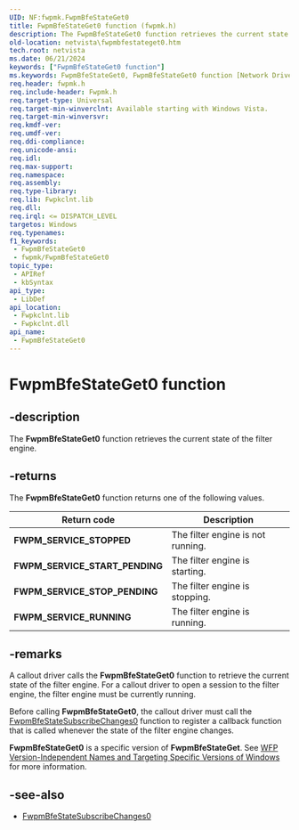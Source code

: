 ```yaml
---
UID: NF:fwpmk.FwpmBfeStateGet0
title: FwpmBfeStateGet0 function (fwpmk.h)
description: The FwpmBfeStateGet0 function retrieves the current state of the filter engine.Note  FwpmBfeStateGet0 is a specific version of FwpmBfeStateGet.
old-location: netvista\fwpmbfestateget0.htm
tech.root: netvista
ms.date: 06/21/2024
keywords: ["FwpmBfeStateGet0 function"]
ms.keywords: FwpmBfeStateGet0, FwpmBfeStateGet0 function [Network Drivers Starting with Windows Vista], fwpmk/FwpmBfeStateGet0, netvista.fwpmbfestateget0, wfp_ref_2_funct_2_fwpm_6f70e48b-0c6c-465e-95c3-fa41413398db.xml
req.header: fwpmk.h
req.include-header: Fwpmk.h
req.target-type: Universal
req.target-min-winverclnt: Available starting with Windows Vista.
req.target-min-winversvr: 
req.kmdf-ver: 
req.umdf-ver: 
req.ddi-compliance: 
req.unicode-ansi: 
req.idl: 
req.max-support: 
req.namespace: 
req.assembly: 
req.type-library: 
req.lib: Fwpkclnt.lib
req.dll: 
req.irql: <= DISPATCH_LEVEL
targetos: Windows
req.typenames: 
f1_keywords:
 - FwpmBfeStateGet0
 - fwpmk/FwpmBfeStateGet0
topic_type:
 - APIRef
 - kbSyntax
api_type:
 - LibDef
api_location:
 - Fwpkclnt.lib
 - Fwpkclnt.dll
api_name:
 - FwpmBfeStateGet0
---
```


# FwpmBfeStateGet0 function

## -description

The **FwpmBfeStateGet0** function retrieves the current state of the filter engine.

## -returns

The **FwpmBfeStateGet0** function returns one of the following values.

| Return code | Description |
| --- | --- |
| **FWPM_SERVICE_STOPPED** | The filter engine is not running. |
| **FWPM_SERVICE_START_PENDING** | The filter engine is starting. |
| **FWPM_SERVICE_STOP_PENDING** | The filter engine is stopping. |
| **FWPM_SERVICE_RUNNING** | The filter engine is running. |

## -remarks

A callout driver calls the **FwpmBfeStateGet0** function to retrieve the current state of the filter engine. For a callout driver to open a session to the filter engine, the filter engine must  be currently running.

Before calling **FwpmBfeStateGet0**, the callout driver  must call the [FwpmBfeStateSubscribeChanges0](/windows-hardware/drivers/ddi/fwpmk/nf-fwpmk-fwpmbfestatesubscribechanges0) function to register a callback function that is called whenever the state of the filter engine changes.

**FwpmBfeStateGet0** is a specific version of **FwpmBfeStateGet**. See [WFP Version-Independent Names and Targeting Specific Versions of Windows](/windows/desktop/FWP/wfp-version-independent-names-and-targeting-specific-versions-of-windows) for more information.

## -see-also

- [FwpmBfeStateSubscribeChanges0](/windows-hardware/drivers/ddi/fwpmk/nf-fwpmk-fwpmbfestatesubscribechanges0)
